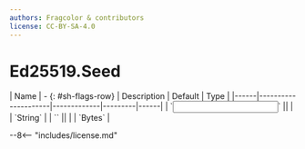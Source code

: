 ```yaml
---
authors: Fragcolor & contributors
license: CC-BY-SA-4.0
---
```



# Ed25519.Seed

<div class="sh-parameters" markdown="1">
| Name | - {: #sh-flags-row} | Description | Default | Type |
|------|---------------------|-------------|---------|------|
| `<input>` || | | `String` |
| `<output>` || | | `Bytes` |

</div>



--8<-- "includes/license.md"
